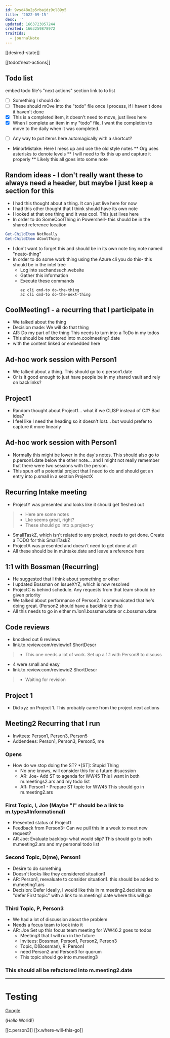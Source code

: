 ```yaml
---
id: 9vsd48u2p5rbajdz9cl89y5
title: '2022-09-15'
desc: ''
updated: 1663723057244
created: 1663259878972
traitIds:
  - journalNote
---
```


[[desired-state]]

[[todo#next-actions]]
## Todo list
embed todo file's "next actions" section
link to to list
+ [ ] Something I should do
+ [ ] These should mOve into the "todo" file once I process, if I haven't done it haven't done
+ [x] This is a completed item, it doesn't need to move, just lives here
+ [x] When I complete an item in my "todo" file, I want the completion to move to the daily when it was completed. 
* [ ] Any way to put items here automagically with a shortcut?

* MinorMistake: Here I mess up and use the old style notes
** Org uses asterisks to denote levels
** I will need to fix this up and capture it properly
** Likely this all goes into some note

##  Random ideas - I don't really want these to always need a header, but maybe I just keep a section for this
+ I had this thought about a thing. It can just live here for now
+ I had this other thought that I think should have its own note
+ I looked at that one thing and it was cool. This just lives here
+ In order to do SomeCoolThing in Powershell- this should be in the shared reference location
```Powershell
Get-ChildItem NotReally
Get-ChildItem ACoolThing
```
+ I don't want to forget this and should be in its own note tiny note named "neato-thing"
+ In order to do some work thing using the Azure cli you do this- this should be in the intel tree
  + Log into suchandsuch.website
  + Gather this information
  + Execute these commands
    ~~~shell
    az cli cmd-to do-the-thing
    az cli cmd-to do-the-next-thing
    ~~~

## CoolMeeting1 - a recurring that I participate in
+ We talked about the thing
+ Decision made: We will do that thing
+ AR: Do my part of the thing This needs to turn into a ToDo in my todos
+ This should be refactored into m.coolmeeting1.date
+ with the content linked or embedded here

## Ad-hoc work session with Person1 
+ We talked about a thing. This should go to c.person1.date
+ Or is it good enough to just have people be in my shared vault and rely on backlinks?

## Project1
+ Random thought about Project1... what if we CLISP instead of C#? Bad idea?
+ I feel like I need the heading so it doesn't lost... but would prefer to capture it more linearly

## Ad-hoc work session with Person1
+ Normally this might be lower in the day's notes. This should also go to p.person1.date below the other note... and I might not really remember that there were two sessions with the person.
+ This spun off a potential project that I need to do and should get an entry into p.small in a section ProjectX

## Recurring Intake meeting
+ ProjectY was presented and looks like it should get fleshed out
> + Here are some notes
> + Lke seems great, right?
> + These should go into p.project-y
+ SmallTaskZ, which isn't related to any project, needs to get done. Create a TODO for this SmallTaskZ
+ ProjectA was presented and doesn't need to get done at all
+ All these should be in m.intake.date and leave a reference here

## 1:1 with Bossman (Recurring)
+ He suggested that I think about something or other
+ I updated Bossman on IssueXYZ, which is now resolved
+ ProjectC is behind schedule. Any requests from that team should be given priority
+ We talked about performance of Person2. I communicated that he's doing great. (Person2 should have a backlink to this)
+ All this needs to go in either m.1on1.bossman.date or c.bossman.date

## Code reviews
+ knocked out 6 reviews
+ link.to.review.com/reviewid1 ShortDescr
> + This one needs a lot of work. Set up a 1:1 with Person8 to discuss
+ 4 were small and easy
+ link.to.review.com/reviewid2 ShortDescr
> + Waiting for revision

## Project 1
+ Did xyz on Project 1. This probably came from the project next actions

## Meeting2 Recurring that I run
+ Invitees: Person1, Person3, Person5
+ Addendees: Person1, Person3, Person5, me
### Opens
+ How do we stop doing the ST?
*[ST]: Stupid Thing
  + No one knows, will consider this for a future disucssion
  + AR: Joe- Add ST to agenda for WW45 This I want in both m.meetings2.ars and my todo list
  + AR: Person1 - Prepare ST topic for WW45 This should go in m.meeting2.ars
### First Topic, I, Joe (Maybe "I" should be a link to m.types#Informational)
  + Presented status of Project1
  + Feedback from Person3- Can we pull this in a week to meet new request?
  + AR Joe: Evaluate backlog- what would slip? This should go to both m.meeting2.ars and my personal todo list
### Second Topic, D(me), Person1
  + Desire to do something
  + Doesn't looks like they considered situation1
  + AR: Person1, reevaluate to consider situation1. this should be added to m.meeting1.ars
  + Decision: Defer Ideally, I would like this in m.meeting2.decisions as "defer First topic" with a link to m.meeting1.date where this will go
### Third Topic, P, Person3  
  + We had a lot of discussion about the problem
  + Needs a focus team to look into it
  + AR: Joe Set up this focus team meeting for WW46.2 goes to todos
    + Meeting3 that I will run in the future
    + Invitees: Bossman, Person1, Person2, Person3
    + Topic, D(Bossman), R: Person1
    + need Person2 and Person3 for quorum
    + This topic should go into m.meeting3 
### This should all be refactored into m.meeting2.date


---
# Testing
[Google][]


[Google]: http://www.google.com 
[Yahoo]: http://search.yahoo.com "Yahoo Search"

 (<em>Hello</em>  World!)

 [[c.person3]]
 [[x.where-will-this-go]]